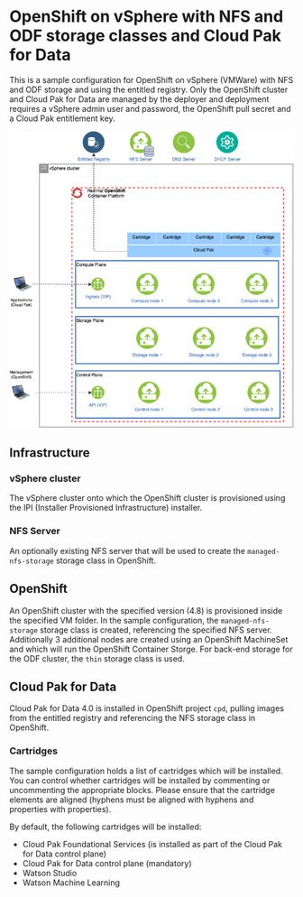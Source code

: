 # OpenShift on vSphere with NFS and ODF storage classes and Cloud Pak for Data
This is a sample configuration for OpenShift on vSphere (VMWare) with NFS and ODF storage and using the entitled registry. Only the OpenShift cluster and Cloud Pak for Data are managed by the deployer and deployment requires a vSphere admin user and password, the OpenShift pull secret and a Cloud Pak entitlement key. 

![Picture of the environment](./vsphere-odf-nfs.png)

## Infrastructure

### vSphere cluster
The vSphere cluster onto which the OpenShift cluster is provisioned using the IPI (Installer Provisioned Infrastructure) installer.

### NFS Server
An optionally existing NFS server that will be used to create the `managed-nfs-storage` storage class in OpenShift.

## OpenShift
An OpenShift cluster with the specified version (4.8) is provisioned inside the specified VM folder. In the sample configuration, the `managed-nfs-storage` storage class is created, referencing the specified NFS server. Additionally 3 additional nodes are created using an OpenShift MachineSet and which will run the OpenShift Container Storge. For back-end storage for the ODF cluster, the `thin` storage class is used.

## Cloud Pak for Data
Cloud Pak for Data 4.0 is installed in OpenShift project `cpd`, pulling images from the entitled registry and referencing the NFS storage class in OpenShift.

### Cartridges
The sample configuration holds a list of cartridges which will be installed. You can control whether cartridges will be installed by commenting or uncommenting the appropriate blocks. Please ensure that the cartridge elements are aligned (hyphens must be aligned with hyphens and properties with properties).

By default, the following cartridges will be installed:
* Cloud Pak Foundational Services (is installed as part of the Cloud Pak for Data control plane)
* Cloud Pak for Data control plane (mandatory)
* Watson Studio
* Watson Machine Learning